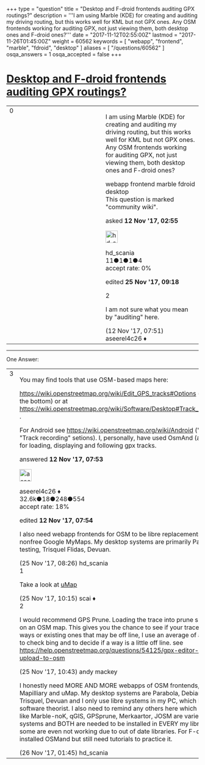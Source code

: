 +++
type = "question"
title = "Desktop and F-droid frontends auditing GPX routings?"
description = '''I am using Marble (KDE) for creating and auditing my driving routing, but this works well for KML but not GPX ones. Any OSM frontends working for auditing GPX, not just viewing them, both desktop ones and F-droid ones?'''
date = "2017-11-12T02:55:00Z"
lastmod = "2017-11-26T01:45:00Z"
weight = 60562
keywords = [ "webapp", "frontend", "marble", "fdroid", "desktop" ]
aliases = [ "/questions/60562" ]
osqa_answers = 1
osqa_accepted = false
+++

<div class="headNormal">

# [Desktop and F-droid frontends auditing GPX routings?](/questions/60562/desktop-and-f-droid-frontends-auditing-gpx-routings)

</div>

<div id="main-body">

<div id="askform">

<table id="question-table" style="width:100%;">
<colgroup>
<col style="width: 50%" />
<col style="width: 50%" />
</colgroup>
<tbody>
<tr>
<td style="width: 30px; vertical-align: top"><div class="vote-buttons">
<span id="post-60562-upvote" class="ajax-command post-vote up" rel="nofollow" title="I like this post (click again to cancel)"> </span>
<div id="post-60562-score" class="post-score" title="current number of votes">
0
</div>
<span id="post-60562-downvote" class="ajax-command post-vote down" rel="nofollow" title="I dont like this post (click again to cancel)"> </span> <span id="favorite-mark" class="ajax-command favorite-mark" rel="nofollow" title="mark/unmark this question as favorite (click again to cancel)"> </span>
<div id="favorite-count" class="favorite-count">
&#10;</div>
</div></td>
<td><div id="item-right">
<div class="question-body">
<p>I am using Marble (KDE) for creating and auditing my driving routing, but this works well for KML but not GPX ones. Any OSM frontends working for auditing GPX, not just viewing them, both desktop ones and F-droid ones?</p>
</div>
<div id="question-tags" class="tags-container tags">
<span class="post-tag tag-link-webapp" rel="tag" title="see questions tagged &#39;webapp&#39;">webapp</span> <span class="post-tag tag-link-frontend" rel="tag" title="see questions tagged &#39;frontend&#39;">frontend</span> <span class="post-tag tag-link-marble" rel="tag" title="see questions tagged &#39;marble&#39;">marble</span> <span class="post-tag tag-link-fdroid" rel="tag" title="see questions tagged &#39;fdroid&#39;">fdroid</span> <span class="post-tag tag-link-desktop" rel="tag" title="see questions tagged &#39;desktop&#39;">desktop</span>
</div>
<div id="question-controls" class="post-controls">
<div class="community-wiki">
This question is marked "community wiki".
</div>
</div>
<div class="post-update-info-container">
<div class="post-update-info post-update-info-user">
<p>asked <strong>12 Nov '17, 02:55</strong></p>
<img src="https://secure.gravatar.com/avatar/50f725aa380db984952adbd69bbb8cd4?s=32&amp;d=identicon&amp;r=g" class="gravatar" width="32" height="32" alt="hd_scania&#39;s gravatar image" />
<p><span>hd_scania</span><br />
<span class="score" title="11 reputation points">11</span><span title="1 badges"><span class="badge1">●</span><span class="badgecount">1</span></span><span title="1 badges"><span class="silver">●</span><span class="badgecount">1</span></span><span title="4 badges"><span class="bronze">●</span><span class="badgecount">4</span></span><br />
<span class="accept_rate" title="Rate of the user&#39;s accepted answers">accept rate:</span> <span title="hd_scania has no accepted answers">0%</span></p>
</div>
<div class="post-update-info post-update-info-edited">
<p><span> edited <strong>25 Nov '17, 09:18</strong> </span></p>
</div>
</div>
<div id="comments-container-60562" class="comments-container">
<span id="60565"></span>
<div id="comment-60565" class="comment">
<div id="post-60565-score" class="comment-score">
2
</div>
<div class="comment-text">
<p>I am not sure what you mean by "auditing" here.</p>
</div>
<div id="comment-60565-info" class="comment-info">
<span class="comment-age">(12 Nov '17, 07:51)</span> <span class="comment-user userinfo">aseerel4c26 ♦</span>
</div>
</div>
</div>
<div id="comment-tools-60562" class="comment-tools">
&#10;</div>
<div class="clear">
&#10;</div>
<div id="comment-60562-form-container" class="comment-form-container">
&#10;</div>
<div class="clear">
&#10;</div>
</div></td>
</tr>
</tbody>
</table>

------------------------------------------------------------------------

<div class="tabBar">

<span id="sort-top"></span>

<div class="headQuestions">

One Answer:

</div>

</div>

<span id="60566"></span>

<div id="answer-container-60566" class="answer">

<table style="width:100%;">
<colgroup>
<col style="width: 50%" />
<col style="width: 50%" />
</colgroup>
<tbody>
<tr>
<td style="width: 30px; vertical-align: top"><div class="vote-buttons">
<span id="post-60566-upvote" class="ajax-command post-vote up" rel="nofollow" title="I like this post (click again to cancel)"> </span>
<div id="post-60566-score" class="post-score" title="current number of votes">
3
</div>
<span id="post-60566-downvote" class="ajax-command post-vote down" rel="nofollow" title="I dont like this post (click again to cancel)"> </span>
</div></td>
<td><div class="item-right">
<div class="answer-body">
<p>You may find tools that use OSM-based maps here:</p>
<p><a href="https://wiki.openstreetmap.org/wiki/Edit_GPS_tracks#Options">https://wiki.openstreetmap.org/wiki/Edit_GPS_tracks#Options</a> (list "Options" at the bottom) or at <a href="https://wiki.openstreetmap.org/wiki/Software/Desktop#Track_making_features">https://wiki.openstreetmap.org/wiki/Software/Desktop#Track_making_features</a> .</p>
<p>For Android see <a href="https://wiki.openstreetmap.org/wiki/Android">https://wiki.openstreetmap.org/wiki/Android</a> ("Navigation" or "Track recording" setions). I, personally, have used OsmAnd (also <a href="https://f-droid.org/packages/net.osmand.plus/">on F-Droid</a>) for loading, displaying and following gpx tracks.</p>
</div>
<div class="answer-controls post-controls">
&#10;</div>
<div class="post-update-info-container">
<div class="post-update-info post-update-info-user">
<p>answered <strong>12 Nov '17, 07:53</strong></p>
<img src="https://secure.gravatar.com/avatar/66f0dc05b44574e3894be07b0b37cf37?s=32&amp;d=identicon&amp;r=g" class="gravatar" width="32" height="32" alt="aseerel4c26&#39;s gravatar image" />
<p><span>aseerel4c26 ♦</span><br />
<span class="score" title="32615 reputation points"><span>32.6k</span></span><span title="18 badges"><span class="badge1">●</span><span class="badgecount">18</span></span><span title="248 badges"><span class="silver">●</span><span class="badgecount">248</span></span><span title="554 badges"><span class="bronze">●</span><span class="badgecount">554</span></span><br />
<span class="accept_rate" title="Rate of the user&#39;s accepted answers">accept rate:</span> <span title="aseerel4c26 has 169 accepted answers">18%</span></p>
</div>
<div class="post-update-info post-update-info-edited">
<p><span> edited <strong>12 Nov '17, 07:54</strong> </span></p>
</div>
</div>
<div id="comments-container-60566" class="comments-container">
<span id="60771"></span>
<div id="comment-60771" class="comment">
<div id="post-60771-score" class="comment-score">
&#10;</div>
<div class="comment-text">
<p>I also need webapp frontends for OSM to be libre replacements instead of the nonfree Google MyMaps. My desktop systems are primarily Parabola, Debian testing, Trisquel Flidas, Devuan.</p>
</div>
<div id="comment-60771-info" class="comment-info">
<span class="comment-age">(25 Nov '17, 08:26)</span> <span class="comment-user userinfo">hd_scania</span>
</div>
</div>
<span id="60773"></span>
<div id="comment-60773" class="comment">
<div id="post-60773-score" class="comment-score">
1
</div>
<div class="comment-text">
<p>Take a look at <a href="http://umap.openstreetmap.fr/">uMap</a></p>
</div>
<div id="comment-60773-info" class="comment-info">
<span class="comment-age">(25 Nov '17, 10:15)</span> <span class="comment-user userinfo">scai ♦</span>
</div>
</div>
<span id="60774"></span>
<div id="comment-60774" class="comment">
<div id="post-60774-score" class="comment-score">
2
</div>
<div class="comment-text">
<p>I would recommend GPS Prune. Loading the trace into prune shows the GPX on an OSM map. This gives you the chance to see if your trace shows new ways or existing ones that may be off line, I use an average of all public traces to check bing and to decide if a way is a little off line. see <a href="https://help.openstreetmap.org/questions/54125/gpx-editor-with-direct-upload-to-osm">https://help.openstreetmap.org/questions/54125/gpx-editor-with-direct-upload-to-osm</a></p>
</div>
<div id="comment-60774-info" class="comment-info">
<span class="comment-age">(25 Nov '17, 10:43)</span> <span class="comment-user userinfo">andy mackey</span>
</div>
</div>
<span id="60788"></span>
<div id="comment-60788" class="comment">
<div id="post-60788-score" class="comment-score">
&#10;</div>
<div class="comment-text">
<p>I honestly need MORE AND MORE webapps of OSM frontends, but not just Mapilliary and uMap. My desktop systems are Parabola, Debian testing, Trisquel, Devuan and I only use libre systems in my PC, which I am a free software theorist. I also need to remind any others here which desktop apps like Marble-noK, qGIS, GPSprune, Merkaartor, JOSM are varied in different systems and BOTH are needed to be installed in EVERY my libre systems, some are even not working due to out of date libraries. For F-droid, I have installed OSMand but still need tutorials to practice it.</p>
</div>
<div id="comment-60788-info" class="comment-info">
<span class="comment-age">(26 Nov '17, 01:45)</span> <span class="comment-user userinfo">hd_scania</span>
</div>
</div>
</div>
<div id="comment-tools-60566" class="comment-tools">
&#10;</div>
<div class="clear">
&#10;</div>
<div id="comment-60566-form-container" class="comment-form-container">
&#10;</div>
<div class="clear">
&#10;</div>
</div></td>
</tr>
</tbody>
</table>

</div>

<div class="paginator-container-left">

</div>

</div>

</div>

